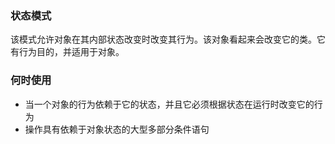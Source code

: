 ### 状态模式

该模式允许对象在其内部状态改变时改变其行为。该对象看起来会改变它的类。它有行为目的，并适用于对象。

### 何时使用

* 当一个对象的行为依赖于它的状态，并且它必须根据状态在运行时改变它的行为
* 操作具有依赖于对象状态的大型多部分条件语句